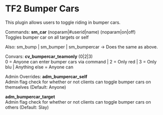 TF2 Bumper Cars
===============

This plugin allows users to toggle riding in bumper cars.

Commands:
**sm_car** (noparam|#userid|name) (noparam|on|off)  
 Toggles bumper car on all targets or self
 
 Also: sm_bump | sm_bumper | sm_bumpercar -> Does the same as above.


Convars:
**cv_bumpercar_teamonly** (0|2|3)  
 0 = Anyone can enter bumper cars via command | 2 = Only red | 3 = Only blu | Anything else = Anyone can


Admin Overrides:
**adm_bumpercar_self**  
 Admin flag check for whether or not clients can toggle bumper cars on themselves (Default: Anyone)

**adm_bumpercar_target**  
 Admin flag check for whether or not clients can toggle bumper cars on others (Default: Slay)
